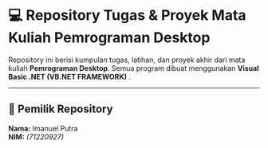# 💻 Repository Tugas & Proyek Mata Kuliah Pemrograman Desktop

Repository ini berisi kumpulan tugas, latihan, dan proyek akhir dari mata kuliah **Pemrograman Desktop**. Semua program dibuat menggunakan **Visual Basic .NET (VB.NET FRAMEWORK)** .

---
## 👤 Pemilik Repository

**Nama:** Imanuel Putra  
**NIM:** *(71220927)*  
